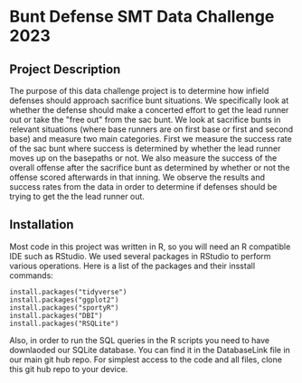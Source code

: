 # Bunt Defense SMT Data Challenge 2023
## Project Description
The purpose of this data challenge project is to determine how infield defenses should approach sacrifice bunt situations. We specifically look at whether the defense should make a concerted effort to get the lead runner out or take the "free out" from the sac bunt. We look at sacrifice bunts in relevant situations (where base runners are on first base or first and second base) and measure two main categories. First we measure the success rate of the sac bunt where success is determined by whether the lead runner moves up on the basepaths or not. We also measure the success of the overall offense after the sacrifice bunt as determined by whether or not the offense scored afterwards in that inning. We observe the results and success rates from the data in order to determine if defenses should be trying to get the the lead runner out.
## Installation
Most code in this project was written in R, so you will need an R compatible IDE such as RStudio. We used several packages in RStudio to perform various operations. Here is a list of the packages and their insstall commands:
```
install.packages("tidyverse")
install.packages("ggplot2")
install.packages("sportyR")
install.packages("DBI")
install.packages("RSQLite")
```
Also, in order to run the SQL queries in the R scripts you need to have downlaoded our SQLite database. You can find it in the DatabaseLink file in our main git hub repo.
For simplest access to the code and all files, clone this git hub repo to your device.
